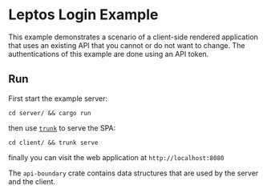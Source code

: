 # Leptos Login Example

This example demonstrates a scenario of a client-side rendered application
that uses an existing API that you cannot or do not want to change.
The authentications of this example are done using an API token.

## Run

First start the example server:

```
cd server/ && cargo run
```

then use [`trunk`](https://trunkrs.dev) to serve the SPA:

```
cd client/ && trunk serve
```

finally you can visit the web application at `http://localhost:8080`

The `api-boundary` crate contains data structures that are used by the server and the client.
